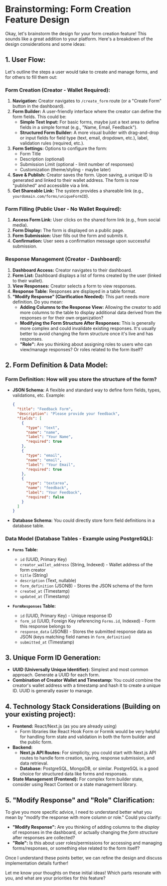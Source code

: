 # Brainstorming: Form Creation Feature Design

Okay, let's brainstorm the design for your form creation feature! This sounds like a great addition to your platform. Here's a breakdown of the design considerations and some ideas:

## 1. User Flow:

Let's outline the steps a user would take to create and manage forms, and for others to fill them out:

### Form Creation (Creator - Wallet Required):

1.  **Navigation:** Creator navigates to `/create_form` route (or a "Create Form" button in the dashboard).
2.  **Form Builder:**  A user-friendly interface where the creator can define the form fields. This could be:
    *   **Simple Text Input:**  For basic forms, maybe just a text area to define fields in a simple format (e.g., "Name, Email, Feedback").
    *   **Structured Form Builder:** A more visual builder with drag-and-drop or input fields for field type (text, email, dropdown, etc.), label, validation rules (required, etc.).
3.  **Form Settings:** Options to configure the form:
    *   Form Title
    *   Description (optional)
    *   Submission Limit (optional - limit number of responses)
    *   Customization (theme/styling - maybe later)
4.  **Save & Publish:**  Creator saves the form. Upon saving, a unique ID is generated and linked to their wallet address. The form is now "published" and accessible via a link.
5.  **Get Shareable Link:**  The system provides a shareable link (e.g., `yourdomain.com/forms/uniqueFormID`).

### Form Filling (Public User - No Wallet Required):

1.  **Access Form Link:** User clicks on the shared form link (e.g., from social media).
2.  **Form Display:** The form is displayed on a public page.
3.  **Form Submission:** User fills out the form and submits it.
4.  **Confirmation:** User sees a confirmation message upon successful submission.

### Response Management (Creator - Dashboard):

1.  **Dashboard Access:** Creator navigates to their dashboard.
2.  **Form List:**  Dashboard displays a list of forms created by the user (linked to their wallet).
3.  **View Responses:** Creator selects a form to view responses.
4.  **Response Table:** Responses are displayed in a table format.
5.  **"Modify Response" (Clarification Needed):**  This part needs more definition. Do you mean:
    *   **Adding Columns to the Response View:**  Allowing the creator to add more columns to the table to display additional data derived from the responses or for their own organization?
    *   **Modifying the Form Structure After Responses:**  This is generally more complex and could invalidate existing responses. It's usually better to avoid changing the form structure once it's live and has responses.
    *   **"Role":**  Are you thinking about assigning roles to users who can view/manage responses? Or roles related to the form itself?

## 2. Form Definition & Data Model:

### Form Definition: How will you store the structure of the form?

*   **JSON Schema:** A flexible and standard way to define form fields, types, validations, etc.  Example:

    ```json
    {
      "title": "Feedback Form",
      "description": "Please provide your feedback",
      "fields": [
        {
          "type": "text",
          "name": "name",
          "label": "Your Name",
          "required": true
        },
        {
          "type": "email",
          "name": "email",
          "label": "Your Email",
          "required": true
        },
        {
          "type": "textarea",
          "name": "feedback",
          "label": "Your Feedback",
          "required": false
        }
      ]
    }
    ```

*   **Database Schema:** You could directly store form field definitions in a database table.

### Data Model (Database Tables - Example using PostgreSQL):

*   **`Forms` Table:**
    *   `id` (UUID, Primary Key)
    *   `creator_wallet_address` (String, Indexed) - Wallet address of the form creator
    *   `title` (String)
    *   `description` (Text, nullable)
    *   `form_definition` (JSONB) - Stores the JSON schema of the form
    *   `created_at` (Timestamp)
    *   `updated_at` (Timestamp)

*   **`FormResponses` Table:**
    *   `id` (UUID, Primary Key) - Unique response ID
    *   `form_id` (UUID, Foreign Key referencing `Forms.id`, Indexed) -  Form this response belongs to
    *   `response_data` (JSONB) - Stores the submitted response data as JSON (keys matching field names in `form_definition`)
    *   `submitted_at` (Timestamp)

## 3. Unique Form ID Generation:

*   **UUID (Universally Unique Identifier):**  Simplest and most common approach. Generate a UUID for each form.
*   **Combination of Creator Wallet and Timestamp:**  You could combine the creator's wallet address with a timestamp and hash it to create a unique ID.  UUID is generally easier to manage.

## 4. Technology Stack Considerations (Building on your existing project):

*   **Frontend:** React/Next.js (as you are already using)
    *   Form libraries like React Hook Form or Formik would be very helpful for handling form state and validation in both the form builder and the public form.
*   **Backend:**
    *   **Next.js API Routes:** For simplicity, you could start with Next.js API routes to handle form creation, saving, response submission, and data retrieval.
    *   **Database:** PostgreSQL, MongoDB, or similar. PostgreSQL is a good choice for structured data like forms and responses.
*   **State Management (Frontend):**  For complex form builder state, consider using React Context or a state management library.

## 5. "Modify Response" and "Role" Clarification:

To give you more specific advice, I need to understand better what you mean by "modify the response with more column or role."  Could you clarify:

*   **"Modify Response":**  Are you thinking of adding columns to the *display* of responses in the dashboard, or actually changing the *form structure* after responses are collected?
*   **"Role":**  Is this about user roles/permissions for accessing and managing forms/responses, or something else related to the form itself?

Once I understand these points better, we can refine the design and discuss implementation details further!

Let me know your thoughts on these initial ideas!  Which parts resonate with you, and what are your priorities for this feature?